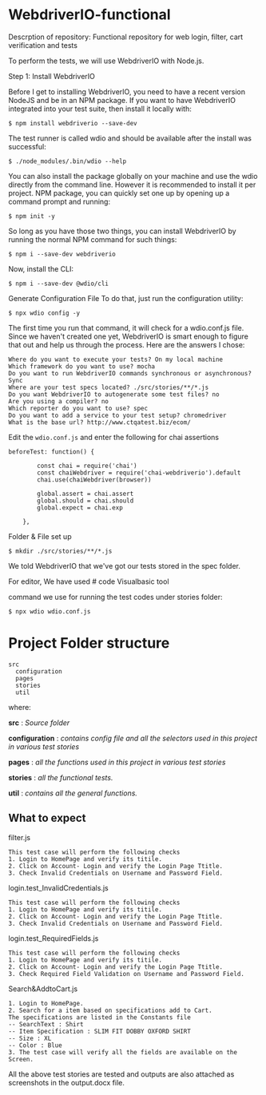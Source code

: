# WebdriverIO-functional
Descrption of repository: Functional repository for web login, filter, cart verification and tests

To perform the tests, we will use WebdriverIO with Node.js.

Step 1: Install WebdriverIO

Before I get to installing WebdriverIO, you need to have a recent version NodeJS and be in an NPM package. If you want to have WebdriverIO integrated into your test suite, then install it locally with:

`$ npm install webdriverio --save-dev`

The test runner is called wdio and should be available after the install was successful:

`$ ./node_modules/.bin/wdio --help`

You can also install the package globally on your machine and use the wdio directly from the command line. However it is recommended to install it per project.
NPM package, you can quickly set one up by opening up a command prompt and running:

`$ npm init -y`

So long as you have those two things, you can install WebdriverIO by running the normal NPM command for such things:

`$ npm i --save-dev webdriverio`

Now, install the CLI:

`$ npm i --save-dev @wdio/cli`

Generate Configuration File
To do that, just run the configuration utility:

`$ npx wdio config -y`

The first time you run that command, it will check for a wdio.conf.js file.
Since we haven't created one yet, WebdriverIO is smart enough to figure that out and help us through the process. Here are the answers I chose:
```
Where do you want to execute your tests? On my local machine
Which framework do you want to use? mocha
Do you want to run WebdriverIO commands synchronous or asynchronous? Sync
Where are your test specs located? ./src/stories/**/*.js
Do you want WebdriverIO to autogenerate some test files? no
Are you using a compiler? no
Which reporter do you want to use? spec
Do you want to add a service to your test setup? chromedriver
What is the base url? http://www.ctqatest.biz/ecom/
```
Edit the `wdio.conf.js` and enter the following for chai assertions
```
beforeTest: function() {
		
		const chai = require('chai')
		const chaiWebdriver = require('chai-webdriverio').default
		chai.use(chaiWebdriver(browser))
		
		global.assert = chai.assert
		global.should = chai.should
		global.expect = chai.exp
		
	},
  ```
Folder & File set up

`$ mkdir ./src/stories/**/*.js`

We told WebdriverIO that we've got our tests stored in the spec folder.

For editor, We have used # code Visualbasic tool

command we use for running the test codes under stories folder:

`$ npx wdio wdio.conf.js`

# Project Folder structure
```
src
  configuration
  pages
  stories
  util
```
where:

**src** : _Source folder_

**configuration** : _contains config file and all the selectors used in this project in various test stories_

**pages** : _all the functions used in this project in various test stories_

**stories** : _all the functional tests._

**util** : _contains all the general functions._

## What to expect

filter.js
```
This test case will perform the following checks 
1. Login to HomePage and verify its titile.
2. Click on Account- Login and verify the Login Page Ttitle.
3. Check Invalid Credentials on Username and Password Field.
```
login.test_InvalidCredentials.js
```
This test case will perform the following checks 
1. Login to HomePage and verify its titile.
2. Click on Account- Login and verify the Login Page Ttitle.
3. Check Invalid Credentials on Username and Password Field.
```
login.test_RequiredFields.js
```
This test case will perform the following checks 
1. Login to HomePage and verify its titile.
2. Click on Account- Login and verify the Login Page Ttitle.
3. Check Required Field Validation on Username and Password Field.
```
Search&AddtoCart.js
```
1. Login to HomePage.
2. Search for a item based on specifications add to Cart.
The specifications are listed in the Constants file
-- SearchText : Shirt
-- Item Specification : SLIM FIT DOBBY OXFORD SHIRT
-- Size : XL
-- Color : Blue
3. The test case will verify all the fields are available on the Screen.
```

All the above test stories are tested and outputs are also attached as screenshots in the output.docx file.
